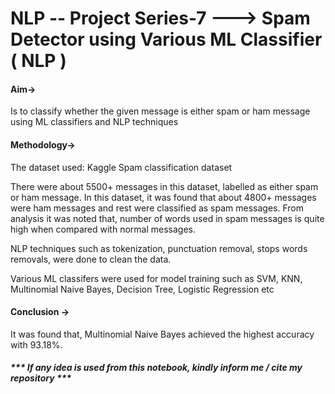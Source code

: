 # NLP -- Project Series-7 ---> Spam Detector using Various ML Classifier ( NLP )

#### Aim-> 

Is to classify whether the given message is either spam or ham message using ML classifiers and NLP techniques

#### Methodology->

The dataset used: Kaggle Spam classification dataset

There were about 5500+ messages in this dataset, labelled as either spam or ham message. In this dataset, it was found that about 4800+ messages were ham messages and rest were classified as spam messages. From analysis it was noted that, number of words used in spam messages is quite high when compared with normal messages.


NLP techniques such as tokenization, punctuation removal, stops words removals, were done to clean the data.


Various ML classifers were used for model training such as SVM, KNN, Multinomial Naive Bayes, Decision Tree, Logistic Regression etc


#### Conclusion -> 

It was found that, Multinomial Naive Bayes achieved the highest accuracy with 93.18%.


##### *** If any idea is used from this notebook, kindly inform me / cite my repository ***

